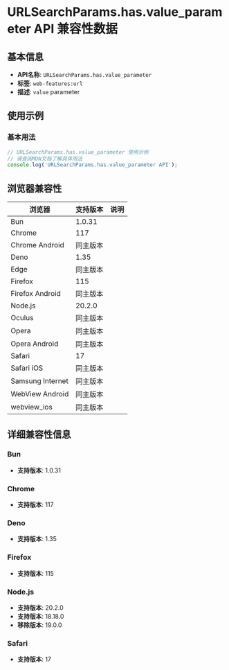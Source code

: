 # URLSearchParams.has.value_parameter API 兼容性数据

## 基本信息

- **API名称**: `URLSearchParams.has.value_parameter`
- **标签**: `web-features:url`
- **描述**: `value` parameter

## 使用示例

### 基本用法

```javascript
// URLSearchParams.has.value_parameter 使用示例
// 请查阅MDN文档了解具体用法
console.log('URLSearchParams.has.value_parameter API');
```

## 浏览器兼容性

| 浏览器 | 支持版本 | 说明 |
|--------|----------|------|
| Bun | 1.0.31 |  |
| Chrome | 117 |  |
| Chrome Android | 同主版本 |  |
| Deno | 1.35 |  |
| Edge | 同主版本 |  |
| Firefox | 115 |  |
| Firefox Android | 同主版本 |  |
| Node.js | 20.2.0 |  |
| Oculus | 同主版本 |  |
| Opera | 同主版本 |  |
| Opera Android | 同主版本 |  |
| Safari | 17 |  |
| Safari iOS | 同主版本 |  |
| Samsung Internet | 同主版本 |  |
| WebView Android | 同主版本 |  |
| webview_ios | 同主版本 |  |

## 详细兼容性信息

### Bun

- **支持版本**: 1.0.31

### Chrome

- **支持版本**: 117

### Deno

- **支持版本**: 1.35

### Firefox

- **支持版本**: 115

### Node.js

- **支持版本**: 20.2.0
- **支持版本**: 18.18.0
- **移除版本**: 19.0.0

### Safari

- **支持版本**: 17

